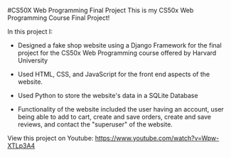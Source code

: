 #CS50X Web Programming Final Project
This is my CS50x Web Programming Course Final Project!

In this project I:

- Designed a fake shop website using a Django Framework for the final project for the CS50x Web Programming course offered by Harvard University

- Used HTML, CSS, and JavaScript for the front end aspects of the website.

- Used Python to store the website's data in a SQLite Database

- Functionality of the website included the user having an account, user being able to add to cart, create and save orders, create and save reviews, and contact the "superuser" of the website.

View this project on Youtube: https://www.youtube.com/watch?v=Wpw-XTLp3A4
